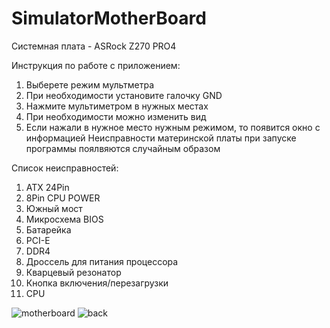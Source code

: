 # SimulatorMotherBoard
Системная плата - ASRock Z270 PRO4

Инструкция по работе с приложением:
1) Выберете режим мультметра
2) При необходимости установите галочку GND
3) Нажмите мультиметром в нужных местах
4) При необходимости можно изменить вид
5) Если нажали в нужное место нужным режимом, то появится окно с информацией
Неисправности материнской платы при запуске программы поялвяются случайным образом

Список неисправностей:
1) ATX 24Pin
2) 8Pin CPU POWER
3) Южный мост
4) Микросхема BIOS
5) Батарейка
6) PCI-E
7) DDR4
8) Дроссель для питания процессора
9) Кварцевый резонатор
10) Кнопка включения/перезагрузки
11) CPU

![motherboard](https://github.com/quinoth/SimulatorMotherBoard/assets/148634565/927172b5-5cb4-46cb-9429-f8c97a3168c0)
![back](https://github.com/quinoth/SimulatorMotherBoard/assets/148634565/d5b474c9-6220-456e-9094-37836a4d5a83)

